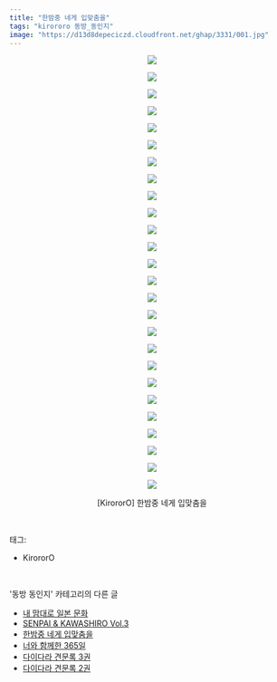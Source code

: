 ```yaml
---
title: "한밤중 네게 입맞춤을"
tags: "kirororo 동방_동인지"
image: "https://d13d8depeciczd.cloudfront.net/ghap/3331/001.jpg"
---
```

<div class="article">
<p style="text-align: center; clear: none; float: none;"><img src="{{ site.imgserver12 }}/ghap/3331/001.jpg"/></p>
<p style="text-align: center; clear: none; float: none;"><img src="{{ site.imgserver12 }}/ghap/3331/002.jpg"/></p>
<p style="text-align: center; clear: none; float: none;"><img src="{{ site.imgserver12 }}/ghap/3331/003.jpg"/></p>
<p style="text-align: center; clear: none; float: none;"><img src="{{ site.imgserver12 }}/ghap/3331/004.jpg"/></p>
<p style="text-align: center; clear: none; float: none;"><img src="{{ site.imgserver12 }}/ghap/3331/005.jpg"/></p>
<p style="text-align: center; clear: none; float: none;"><img src="{{ site.imgserver12 }}/ghap/3331/006.jpg"/></p>
<p style="text-align: center; clear: none; float: none;"><img src="{{ site.imgserver12 }}/ghap/3331/007.jpg"/></p>
<p style="text-align: center; clear: none; float: none;"><img src="{{ site.imgserver12 }}/ghap/3331/008.jpg"/></p>
<p style="text-align: center; clear: none; float: none;"><img src="{{ site.imgserver12 }}/ghap/3331/009.jpg"/></p>
<p style="text-align: center; clear: none; float: none;"><img src="{{ site.imgserver12 }}/ghap/3331/010.jpg"/></p>
<p style="text-align: center; clear: none; float: none;"><img src="{{ site.imgserver12 }}/ghap/3331/011.jpg"/></p>
<p style="text-align: center; clear: none; float: none;"><img src="{{ site.imgserver12 }}/ghap/3331/012.jpg"/></p>
<p style="text-align: center; clear: none; float: none;"><img src="{{ site.imgserver12 }}/ghap/3331/013.jpg"/></p>
<p style="text-align: center; clear: none; float: none;"><img src="{{ site.imgserver12 }}/ghap/3331/014.jpg"/></p>
<p style="text-align: center; clear: none; float: none;"><img src="{{ site.imgserver12 }}/ghap/3331/015.jpg"/></p>
<p style="text-align: center; clear: none; float: none;"><img src="{{ site.imgserver12 }}/ghap/3331/016.jpg"/></p>
<p style="text-align: center; clear: none; float: none;"><img src="{{ site.imgserver12 }}/ghap/3331/017.jpg"/></p>
<p style="text-align: center; clear: none; float: none;"><img src="{{ site.imgserver12 }}/ghap/3331/018.jpg"/></p>
<p style="text-align: center; clear: none; float: none;"><img src="{{ site.imgserver12 }}/ghap/3331/019.jpg"/></p>
<p style="text-align: center; clear: none; float: none;"><img src="{{ site.imgserver12 }}/ghap/3331/020.jpg"/></p>
<p style="text-align: center; clear: none; float: none;"><img src="{{ site.imgserver12 }}/ghap/3331/021.jpg"/></p>
<p style="text-align: center; clear: none; float: none;"><img src="{{ site.imgserver12 }}/ghap/3331/022.jpg"/></p>
<p style="text-align: center; clear: none; float: none;"><img src="{{ site.imgserver12 }}/ghap/3331/023.jpg"/></p>
<p style="text-align: center; clear: none; float: none;"><img src="{{ site.imgserver12 }}/ghap/3331/024.jpg"/></p>
<p style="text-align: center; clear: none; float: none;"><img src="{{ site.imgserver12 }}/ghap/3331/025.jpg"/></p>
<p style="text-align: center; clear: none; float: none;"><img src="{{ site.imgserver12 }}/ghap/3331/026.jpg"/></p>
<p style="text-align: center; clear: none; float: none;">[KirororO] 한밤중 네게 입맞춤을</p>
</div><br/>
<div class="tagTrail">
<p>태그: </p>
<ul>
<li>KirororO</li>
</ul>
</div><br/>
<div class="another">
<p>'동방 동인지' 카테고리의 다른 글</p>
<ul>
<li><a href="/ghap_3364">내 맘대로 일본 문화</a></li>
<li><a href="/ghap_3332">SENPAI &amp; KAWASHIRO Vol.3</a></li>
<li><a href="/ghap_3331">한밤중 네게 입맞춤을</a></li>
<li><a href="/ghap_3330">너와 함께한 365일</a></li>
<li><a href="/ghap_3329">다이다라 견문록 3권</a></li>
<li><a href="/ghap_3328">다이다라 견문록 2권</a></li>
</ul>
</div><br/>
<div class="cb_module cb_fluid">
<div class="cb_wrt cb_profile">
</div><!-- commentList close -->
</div><br/>
